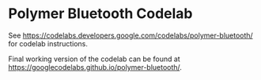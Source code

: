 Polymer Bluetooth Codelab
=========================

See https://codelabs.developers.google.com/codelabs/polymer-bluetooth/ for codelab instructions.

Final working version of the codelab can be found at https://googlecodelabs.github.io/polymer-bluetooth/.
